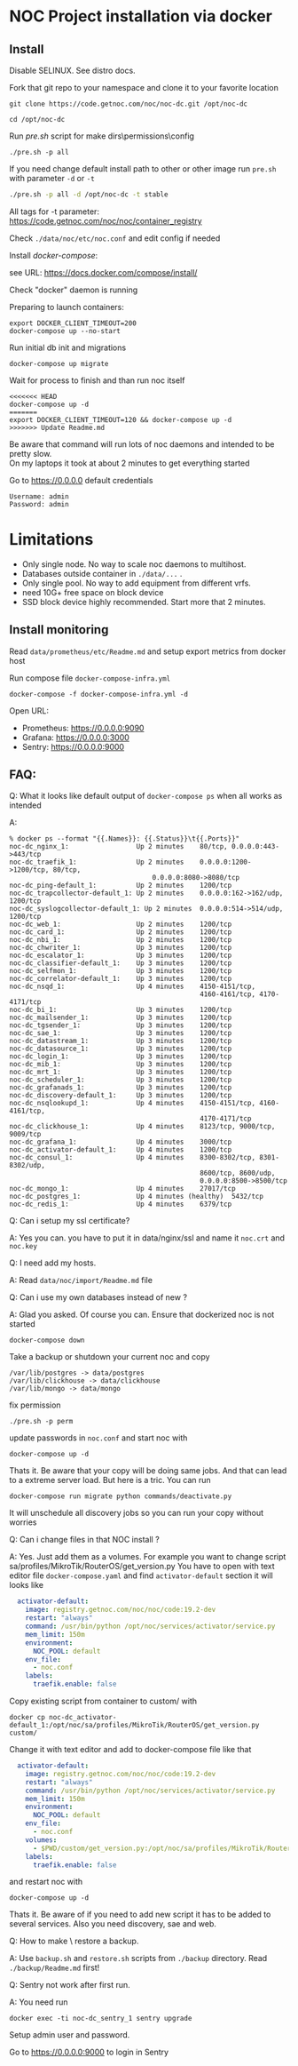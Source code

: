 NOC Project installation via docker
==================================

Install
-------
Disable SELINUX. See distro docs.

Fork that git repo to your namespace and clone it to your favorite location
```
git clone https://code.getnoc.com/noc/noc-dc.git /opt/noc-dc

cd /opt/noc-dc
```
Run *pre.sh* script for make dirs\permissions\config
```
./pre.sh -p all
```
If you need change default install path to other or
 other image run `pre.sh` with parameter `-d` or `-t`
```bash
./pre.sh -p all -d /opt/noc-dc -t stable
```
All tags for -t parameter:
https://code.getnoc.com/noc/noc/container_registry

Check `./data/noc/etc/noc.conf` and edit config if needed

Install *docker-compose*:

see URL: https://docs.docker.com/compose/install/

Check "docker" daemon is running

Preparing to launch containers:
```
export DOCKER_CLIENT_TIMEOUT=200
docker-compose up --no-start
```

Run initial db init and migrations
```
docker-compose up migrate
```
Wait for process to finish and than run noc itself

```
<<<<<<< HEAD
docker-compose up -d 
=======
export DOCKER_CLIENT_TIMEOUT=120 && docker-compose up -d 
>>>>>>> Update Readme.md
```
Be aware that command will run lots of noc daemons and intended
to be pretty slow.  
On my laptops it took at about 2 minutes to get everything started

Go to https://0.0.0.0 default credentials

```
Username: admin
Password: admin
```

# Limitations

* Only single node. No way to scale noc daemons to multihost.
* Databases outside container in `./data/...` . 
* Only single pool. No way to add equipment from different vrfs.
* need 10G+ free space on block device
* SSD block device highly recommended. Start more that 2 minutes.

Install monitoring
-------

Read `data/prometheus/etc/Readme.md` and setup export metrics from docker host

Run compose file `docker-compose-infra.yml`
```
docker-compose -f docker-compose-infra.yml -d
```
Open URL:
*  Prometheus: https://0.0.0.0:9090
*  Grafana: https://0.0.0.0:3000
*  Sentry: https://0.0.0.0:9000

FAQ:
----

Q: What it looks like default output of `docker-compose ps`
 when all works as intended 

A:
```
% docker ps --format "{{.Names}}: {{.Status}}\t{{.Ports}}"
noc-dc_nginx_1:                 Up 2 minutes	80/tcp, 0.0.0.0:443->443/tcp
noc-dc_traefik_1:               Up 2 minutes	0.0.0.0:1200->1200/tcp, 80/tcp,
                                    0.0.0.0:8080->8080/tcp
noc-dc_ping-default_1:          Up 2 minutes	1200/tcp
noc-dc_trapcollector-default_1: Up 2 minutes	0.0.0.0:162->162/udp, 1200/tcp
noc-dc_syslogcollector-default_1: Up 2 minutes	0.0.0.0:514->514/udp, 1200/tcp
noc-dc_web_1:                   Up 2 minutes	1200/tcp
noc-dc_card_1:                  Up 2 minutes	1200/tcp
noc-dc_nbi_1:                   Up 2 minutes	1200/tcp
noc-dc_chwriter_1:              Up 3 minutes	1200/tcp
noc-dc_escalator_1:             Up 3 minutes	1200/tcp
noc-dc_classifier-default_1:    Up 3 minutes	1200/tcp
noc-dc_selfmon_1:               Up 3 minutes	1200/tcp
noc-dc_correlator-default_1:    Up 3 minutes	1200/tcp
noc-dc_nsqd_1:                  Up 4 minutes	4150-4151/tcp, 
                                                4160-4161/tcp, 4170-4171/tcp
noc-dc_bi_1:                    Up 3 minutes	1200/tcp
noc-dc_mailsender_1:            Up 3 minutes	1200/tcp
noc-dc_tgsender_1:              Up 3 minutes	1200/tcp
noc-dc_sae_1:                   Up 3 minutes	1200/tcp
noc-dc_datastream_1:            Up 3 minutes	1200/tcp
noc-dc_datasource_1:            Up 3 minutes	1200/tcp
noc-dc_login_1:                 Up 3 minutes	1200/tcp
noc-dc_mib_1:                   Up 3 minutes	1200/tcp
noc-dc_mrt_1:                   Up 3 minutes	1200/tcp
noc-dc_scheduler_1:             Up 3 minutes	1200/tcp
noc-dc_grafanads_1:             Up 3 minutes	1200/tcp
noc-dc_discovery-default_1:     Up 3 minutes	1200/tcp
noc-dc_nsqlookupd_1:            Up 4 minutes	4150-4151/tcp, 4160-4161/tcp,
                                                4170-4171/tcp
noc-dc_clickhouse_1:            Up 4 minutes	8123/tcp, 9000/tcp, 9009/tcp
noc-dc_grafana_1:               Up 4 minutes	3000/tcp
noc-dc_activator-default_1:     Up 4 minutes	1200/tcp
noc-dc_consul_1:                Up 4 minutes	8300-8302/tcp, 8301-8302/udp,
                                                8600/tcp, 8600/udp, 
                                                0.0.0.0:8500->8500/tcp
noc-dc_mongo_1:                 Up 4 minutes	27017/tcp
noc-dc_postgres_1:              Up 4 minutes (healthy)	5432/tcp
noc-dc_redis_1:                 Up 4 minutes	6379/tcp                            
```

Q: Can i setup my ssl certificate?

A: Yes you can. you have to put it in data/nginx/ssl
   and name it `noc.crt` and `noc.key`

Q: I need add my hosts.

A: Read `data/noc/import/Readme.md` file

Q: Can i use my own databases instead of new ? 

A: Glad you asked. Of course you can. Ensure that dockerized noc is not started
```
docker-compose down
``` 
Take a backup or shutdown your current noc and copy 
```
/var/lib/postgres -> data/postgres
/var/lib/clickhouse -> data/clickhouse
/var/lib/mongo -> data/mongo
```
fix permission
```shell script
./pre.sh -p perm
```

update passwords in `noc.conf` and start noc with 
```
docker-compose up -d 
```
Thats it. Be aware that your copy will be doing same jobs.
And that can lead to a extreme server load. But here is a tric.
You can run 
```
docker-compose run migrate python commands/deactivate.py
```
It will unschedule all discovery jobs so you can run your copy without worries 

Q: Can i change files in that NOC install ?

A: Yes. Just add them as a volumes. For example you want to
change script sa/profiles/MikroTik/RouterOS/get_version.py 
You have to open with text editor file `docker-compose.yaml` and
find `activator-default` section it will looks like
```yaml
  activator-default:
    image: registry.getnoc.com/noc/noc/code:19.2-dev
    restart: "always"
    command: /usr/bin/python /opt/noc/services/activator/service.py
    mem_limit: 150m
    environment:
      NOC_POOL: default
    env_file:
      - noc.conf
    labels:
      traefik.enable: false
``` 
Copy existing script from container to custom/ with 
```
docker cp noc-dc_activator-default_1:/opt/noc/sa/profiles/MikroTik/RouterOS/get_version.py custom/
```
Change it with text editor and add to docker-compose file like that
```yaml
  activator-default:
    image: registry.getnoc.com/noc/noc/code:19.2-dev
    restart: "always"
    command: /usr/bin/python /opt/noc/services/activator/service.py
    mem_limit: 150m
    environment:
      NOC_POOL: default
    env_file:
      - noc.conf
    volumes:
      - $PWD/custom/get_version.py:/opt/noc/sa/profiles/MikroTik/RouterOS/get_version.py
    labels:
      traefik.enable: false
```
and restart noc with 
```
docker-compose up -d 
```
Thats it. Be aware of if you need to add new script it has to be added
to several services. Also you need discovery, sae and web.

Q: How to make \ restore a backup.

A: Use `backup.sh` and `restore.sh` scripts from `./backup` directory.
   Read `./backup/Readme.md` first!

Q: Sentry not work after first run. 

A: You need run 
```
docker exec -ti noc-dc_sentry_1 sentry upgrade
```
Setup admin user and password.

Go to https://0.0.0.0:9000 to login in Sentry
